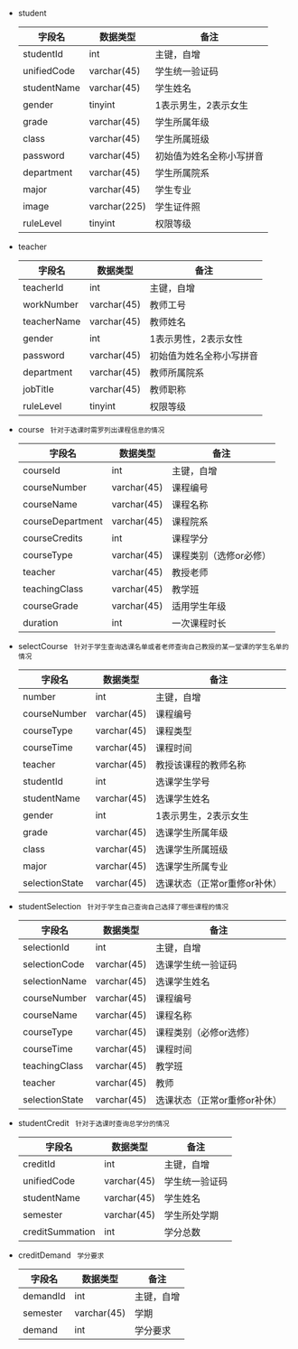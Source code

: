 * student

  | 字段名      | 数据类型     | 备注                     |
  | ----------- | ------------ | ------------------------ |
  | studentId   | int          | 主键，自增               |
  | unifiedCode | varchar(45)  | 学生统一验证码           |
  | studentName | varchar(45)  | 学生姓名                 |
  | gender      | tinyint      | 1表示男生，2表示女生     |
  | grade       | varchar(45)  | 学生所属年级             |
  | class       | varchar(45)  | 学生所属班级             |
  | password    | varchar(45)  | 初始值为姓名全称小写拼音 |
  | department  | varchar(45)  | 学生所属院系             |
  | major       | varchar(45)  | 学生专业                 |
  | image       | varchar(225) | 学生证件照               |
  | ruleLevel   | tinyint      | 权限等级                |

* teacher

  | 字段名      | 数据类型    | 备注                     |
  | ----------- | ----------- | ------------------------ |
  | teacherId   | int         | 主键，自增               |
  | workNumber  | varchar(45) | 教师工号                 |
  | teacherName | varchar(45) | 教师姓名                 |
  | gender      | int         | 1表示男性，2表示女性     |
  | password    | varchar(45) | 初始值为姓名全称小写拼音 |
  | department  | varchar(45) | 教师所属院系             |
  | jobTitle    | varchar(45) | 教师职称                 |
  | ruleLevel   | tinyint     | 权限等级        |

* course ` 针对于选课时需罗列出课程信息的情况`

  | 字段名           | 数据类型    | 备注                   |
  | ---------------- | ----------- | ---------------------- |
  | courseId         | int         | 主键，自增             |
  | courseNumber     | varchar(45) | 课程编号               |
  | courseName       | varchar(45) | 课程名称               |
  | courseDepartment | varchar(45) | 课程院系               |
  | courseCredits    | int         | 课程学分               |
  | courseType       | varchar(45) | 课程类别（选修or必修） |
  | teacher          | varchar(45) | 教授老师               |
  | teachingClass    | varchar(45) | 教学班                 |
  | courseGrade      | varchar(45) | 适用学生年级           |
  | duration         | int         | 一次课程时长           |

* selectCourse ` 针对于学生查询选课名单或者老师查询自己教授的某一堂课的学生名单的情况`

  | 字段名         | 数据类型    | 备注                         |
  | -------------- | ----------- | ---------------------------- |
  | number         | int         | 主键，自增                   |
  | courseNumber   | varchar(45) | 课程编号                     |
  | courseType     | varchar(45) | 课程类型                     |
  | courseTime     | varchar(45) | 课程时间                     |
  | teacher        | varchar(45) | 教授该课程的教师名称         |
  | studentId      | int         | 选课学生学号                 |
  | studentName    | varchar(45) | 选课学生姓名                 |
  | gender         | int         | 1表示男生，2表示女生         |
  | grade          | varchar(45) | 选课学生所属年级             |
  | class          | varchar(45) | 选课学生所属班级             |
  | major          | varchar(45) | 选课学生所属专业             |
  | selectionState | varchar(45) | 选课状态（正常or重修or补休） |

* studentSelection ` 针对于学生自己查询自己选择了哪些课程的情况`

  | 字段名         | 数据类型    | 备注                         |
  | -------------- | ----------- | ---------------------------- |
  | selectionId    | int         | 主键，自增                   |
  | selectionCode  | varchar(45) | 选课学生统一验证码           |
  | selectionName  | varchar(45) | 选课学生姓名                 |
  | courseNumber   | varchar(45) | 课程编号                     |
  | courseName     | varchar(45) | 课程名称                     |
  | courseType     | varchar(45) | 课程类别（必修or选修）       |
  | courseTime     | varchar(45) | 课程时间                     |
  | teachingClass  | varchar(45) | 教学班                       |
  | teacher        | varchar(45) | 教师                         |
  | selectionState | varchar(45) | 选课状态（正常or重修or补休） |

* studentCredit ` 针对于选课时查询总学分的情况`

  | 字段名         | 数据类型    | 备注           |
  | -------------- | ----------- | -------------- |
  | creditId       | int         | 主键，自增     |
  | unifiedCode    | varchar(45) | 学生统一验证码 |
  | studentName    | varchar(45) | 学生姓名       |
  | semester       | varchar(45) | 学生所处学期   |
  | creditSummation | int         | 学分总数       |

* creditDemand ` 学分要求`

  | 字段名   | 数据类型    | 备注       |
  | -------- | ----------- | ---------- |
  | demandId | int         | 主键，自增 |
  | semester | varchar(45) | 学期       |
  | demand   | int         | 学分要求   |

  